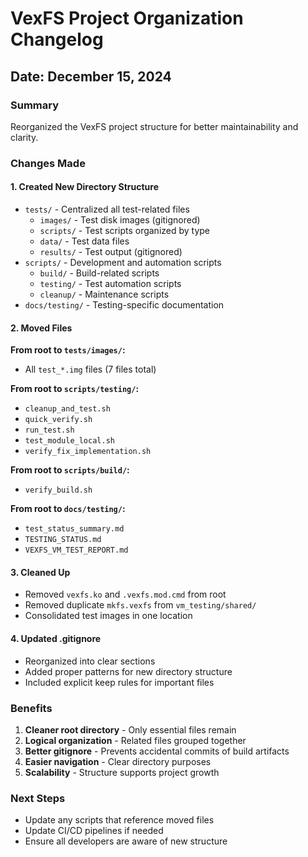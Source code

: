 # VexFS Project Organization Changelog

## Date: December 15, 2024

### Summary
Reorganized the VexFS project structure for better maintainability and clarity.

### Changes Made

#### 1. Created New Directory Structure
- `tests/` - Centralized all test-related files
  - `images/` - Test disk images (gitignored)
  - `scripts/` - Test scripts organized by type
  - `data/` - Test data files
  - `results/` - Test output (gitignored)
- `scripts/` - Development and automation scripts
  - `build/` - Build-related scripts
  - `testing/` - Test automation scripts
  - `cleanup/` - Maintenance scripts
- `docs/testing/` - Testing-specific documentation

#### 2. Moved Files
**From root to `tests/images/`:**
- All `test_*.img` files (7 files total)

**From root to `scripts/testing/`:**
- `cleanup_and_test.sh`
- `quick_verify.sh`
- `run_test.sh`
- `test_module_local.sh`
- `verify_fix_implementation.sh`

**From root to `scripts/build/`:**
- `verify_build.sh`

**From root to `docs/testing/`:**
- `test_status_summary.md`
- `TESTING_STATUS.md`
- `VEXFS_VM_TEST_REPORT.md`

#### 3. Cleaned Up
- Removed `vexfs.ko` and `.vexfs.mod.cmd` from root
- Removed duplicate `mkfs.vexfs` from `vm_testing/shared/`
- Consolidated test images in one location

#### 4. Updated .gitignore
- Reorganized into clear sections
- Added proper patterns for new directory structure
- Included explicit keep rules for important files

### Benefits
1. **Cleaner root directory** - Only essential files remain
2. **Logical organization** - Related files grouped together
3. **Better gitignore** - Prevents accidental commits of build artifacts
4. **Easier navigation** - Clear directory purposes
5. **Scalability** - Structure supports project growth

### Next Steps
- Update any scripts that reference moved files
- Update CI/CD pipelines if needed
- Ensure all developers are aware of new structure